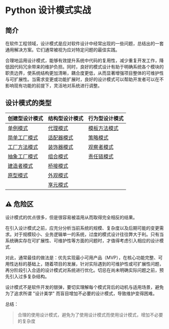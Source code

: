 # Python 设计模式实战

## 简介

在软件工程领域，设计模式是应对软件设计中经常出现的一些问题，总结出的一套通用解决方案。它们通常被视为应对特定问题的最佳实践。

合理地运用设计模式，能够有效提升系统中代码的复用性，减少重复开发工作，降低因代码冗余带来的维护负担。同时，良好的模式设计有助于明确系统各个模块的职责边界，使系统结构更加清晰，耦合度更低，从而显著增强项目整体的可维护性与可扩展性。当需求变更或功能扩展时，良好的设计模式可以帮助开发者可以在不影响现有功能的前提下，灵活地对系统进行调整。


## 设计模式的类型

| **创建型设计模式**                                   | **结构型设计模式**                          | **行为型设计模式**                                   |
| :--------------------------------------------------- | :------------------------------------------ | :--------------------------------------------------- |
| [单例模式](examples/creational/singleton)            | [代理模式](examples/structural/proxy/)      | [模板方法模式](examples/structural/template_method/) |
| [简单工厂模式](examples/creational/sample_factory)   | [适配器模式](examples/structural/adapter/)  | [策略模式](examples/structural/strategy/)            |
| [工厂方法模式](examples/creational/factory)          | [装饰器模式](examples/structural/decorator) | [观察者模式](examples/structural/observers/)         |
| [抽象工厂模式](examples/creational/abstract_factory) | [组合模式](examples/structural/composite)   | [责任链模式](examples/structural/chain_of_responsibility/)|
| [建造者模式](examples/creational/builder)            | [桥接模式](examples/structural/bridge)      |                                                      |
| [原型模式](examples/creational/prototype)            | [外观模式](examples/structural/facade)      |                                                      |
|                                                      | [享元模式](examples/structural/flyweight)   |                                                      |

## ⚠️ 危险区


设计模式的优点很多，但是很容易被滥用从而取得完全相反的结果。

在引入设计模式之前，应充分分析当前系统的规模、复杂度以及后期可能的变更需求。对于规模较小、业务逻辑单一的系统，过度的模式设计往往弊大于利。只有当系统确实存在可扩展性、可维护性等方面的问题时，才值得考虑引入相应的设计模式.

对此，通常最佳的做法是：优先实现最小可用产品（MVP），在核心功能完整、可用性达标的基础上，随着项目的发展，针对实际遇到的可维护性或可扩展性问题，再分阶段引入合适的设计模式对系统进行优化。切忌在尚未明确实际问题之前，预先引入过多复杂结构。

设计模式不是软件开发的银弹，要切实理解每个模式背后的动机与适用场景，避免为了追求所谓 "设计美学" 而盲目增加不必要的设计模式，导致维护变得困难。

总结：

> 合理的使用设计模式，避免为了使用设计模式而使用设计模式，增加不必要的复杂度
